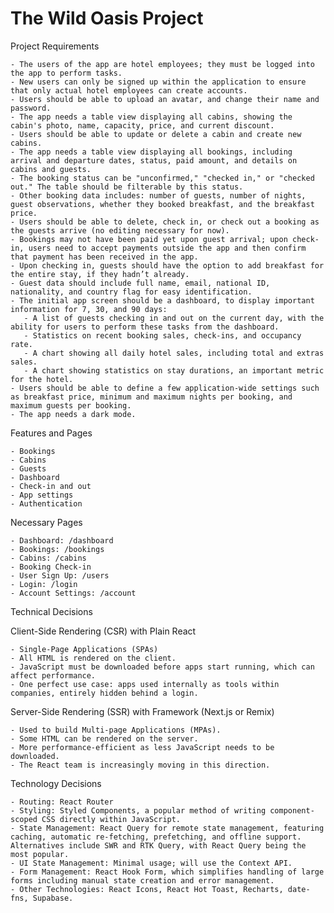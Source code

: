 # The Wild Oasis Project

Project Requirements

    - The users of the app are hotel employees; they must be logged into the app to perform tasks.
    - New users can only be signed up within the application to ensure that only actual hotel employees can create accounts.
    - Users should be able to upload an avatar, and change their name and password.
    - The app needs a table view displaying all cabins, showing the cabin's photo, name, capacity, price, and current discount.
    - Users should be able to update or delete a cabin and create new cabins.
    - The app needs a table view displaying all bookings, including arrival and departure dates, status, paid amount, and details on cabins and guests.
    - The booking status can be "unconfirmed," "checked in," or "checked out." The table should be filterable by this status.
    - Other booking data includes: number of guests, number of nights, guest observations, whether they booked breakfast, and the breakfast price.
    - Users should be able to delete, check in, or check out a booking as the guests arrive (no editing necessary for now).
    - Bookings may not have been paid yet upon guest arrival; upon check-in, users need to accept payments outside the app and then confirm that payment has been received in the app.
    - Upon checking in, guests should have the option to add breakfast for the entire stay, if they hadn’t already.
    - Guest data should include full name, email, national ID, nationality, and country flag for easy identification.
    - The initial app screen should be a dashboard, to display important information for 7, 30, and 90 days:
       - A list of guests checking in and out on the current day, with the ability for users to perform these tasks from the dashboard.
       - Statistics on recent booking sales, check-ins, and occupancy rate.
       - A chart showing all daily hotel sales, including total and extras sales.
       - A chart showing statistics on stay durations, an important metric for the hotel.
    - Users should be able to define a few application-wide settings such as breakfast price, minimum and maximum nights per booking, and maximum guests per booking.
    - The app needs a dark mode.

Features and Pages

    - Bookings
    - Cabins
    - Guests
    - Dashboard
    - Check-in and out
    - App settings
    - Authentication

Necessary Pages

    - Dashboard: /dashboard
    - Bookings: /bookings
    - Cabins: /cabins
    - Booking Check-in
    - User Sign Up: /users
    - Login: /login
    - Account Settings: /account

Technical Decisions

Client-Side Rendering (CSR) with Plain React

    - Single-Page Applications (SPAs)
    - All HTML is rendered on the client.
    - JavaScript must be downloaded before apps start running, which can affect performance.
    - One perfect use case: apps used internally as tools within companies, entirely hidden behind a login.

Server-Side Rendering (SSR) with Framework (Next.js or Remix)

    - Used to build Multi-page Applications (MPAs).
    - Some HTML can be rendered on the server.
    - More performance-efficient as less JavaScript needs to be downloaded.
    - The React team is increasingly moving in this direction.

Technology Decisions

    - Routing: React Router
    - Styling: Styled Components, a popular method of writing component-scoped CSS directly within JavaScript.
    - State Management: React Query for remote state management, featuring caching, automatic re-fetching, prefetching, and offline support. Alternatives include SWR and RTK Query, with React Query being the most popular.
    - UI State Management: Minimal usage; will use the Context API.
    - Form Management: React Hook Form, which simplifies handling of large forms including manual state creation and error management.
    - Other Technologies: React Icons, React Hot Toast, Recharts, date-fns, Supabase.